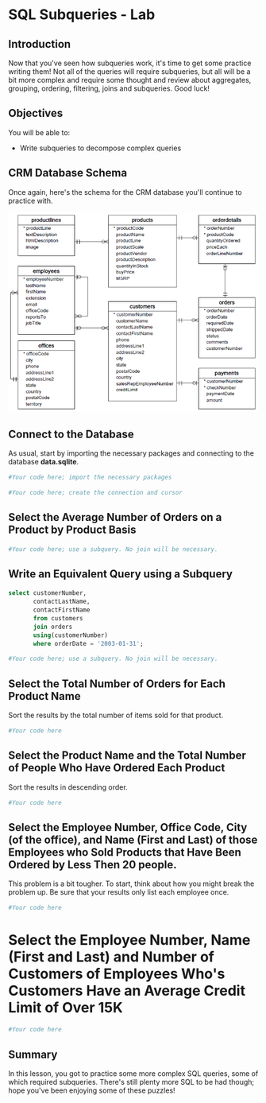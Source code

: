 
# SQL Subqueries - Lab

## Introduction

Now that you've seen how subqueries work, it's time to get some practice writing them! Not all of the queries will require subqueries, but all will be a bit more complex and require some thought and review about aggregates, grouping, ordering, filtering, joins and subqueries. Good luck!  

## Objectives

You will be able to:

* Write subqueries to decompose complex queries

## CRM Database Schema

Once again, here's the schema for the CRM database you'll continue to practice with.

<img src="Database-Schema.png" width=600>

## Connect to the Database

As usual, start by importing the necessary packages and connecting to the database **data.sqlite**.


```python
#Your code here; import the necessary packages
```


```python
#Your code here; create the connection and cursor
```

## Select the Average Number of Orders on a Product by Product Basis


```python
#Your code here; use a subquery. No join will be necessary.
```

## Write an Equivalent Query using a Subquery

```SQL
select customerNumber,
       contactLastName,
       contactFirstName
       from customers
       join orders 
       using(customerNumber)
       where orderDate = '2003-01-31';
```


```python
#Your code here; use a subquery. No join will be necessary.
```

## Select the Total Number of Orders for Each Product Name

Sort the results by the total number of items sold for that product.


```python
#Your code here
```

## Select the Product Name and the  Total Number of People Who Have Ordered Each Product

Sort the results in descending order.


```python
#Your code here
```

## Select the Employee Number, Office Code, City (of the office), and Name (First and Last) of those Employees who Sold Products that Have Been Ordered by Less Then 20 people.

This problem is a bit tougher. To start, think about how you might break the problem up. Be sure that your results only list each employee once.


```python
#Your code here
```

# Select the Employee Number, Name (First and Last) and Number of Customers of Employees Who's Customers Have an Average Credit Limit of Over 15K


```python
#Your code here
```

## Summary

In this lesson, you got to practice some more complex SQL queries, some of which required subqueries. There's still plenty more SQL to be had though; hope you've been enjoying some of these puzzles!
